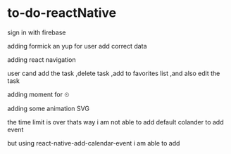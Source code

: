# to-do-reactNative



sign in with firebase


adding formick an yup for user add correct data

adding react navigation


user cand add the task  ,delete task  ,add to favorites  list ,and also edit  the task 


adding moment for ⏲ 

adding some animation  SVG

the time limit is over thats way i am not able to add default  colander to add event 

but using react-native-add-calendar-event i am able to add 

